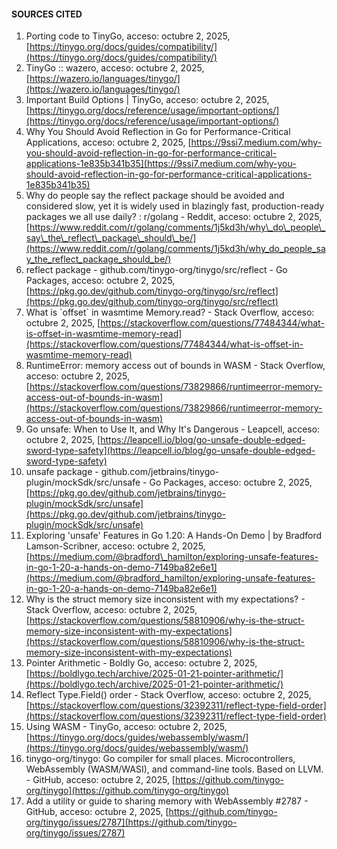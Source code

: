 #### **SOURCES CITED**

1. Porting code to TinyGo, acceso: octubre 2, 2025, [https://tinygo.org/docs/guides/compatibility/](https://tinygo.org/docs/guides/compatibility/)  
2. TinyGo :: wazero, acceso: octubre 2, 2025, [https://wazero.io/languages/tinygo/](https://wazero.io/languages/tinygo/)  
3. Important Build Options | TinyGo, acceso: octubre 2, 2025, [https://tinygo.org/docs/reference/usage/important-options/](https://tinygo.org/docs/reference/usage/important-options/)  
4. Why You Should Avoid Reflection in Go for Performance-Critical Applications, acceso: octubre 2, 2025, [https://9ssi7.medium.com/why-you-should-avoid-reflection-in-go-for-performance-critical-applications-1e835b341b35](https://9ssi7.medium.com/why-you-should-avoid-reflection-in-go-for-performance-critical-applications-1e835b341b35)  
5. Why do people say the reflect package should be avoided and considered slow, yet it is widely used in blazingly fast, production-ready packages we all use daily? : r/golang \- Reddit, acceso: octubre 2, 2025, [https://www.reddit.com/r/golang/comments/1j5kd3h/why\_do\_people\_say\_the\_reflect\_package\_should\_be/](https://www.reddit.com/r/golang/comments/1j5kd3h/why_do_people_say_the_reflect_package_should_be/)  
6. reflect package \- github.com/tinygo-org/tinygo/src/reflect \- Go Packages, acceso: octubre 2, 2025, [https://pkg.go.dev/github.com/tinygo-org/tinygo/src/reflect](https://pkg.go.dev/github.com/tinygo-org/tinygo/src/reflect)  
7. What is \`offset\` in wasmtime Memory.read? \- Stack Overflow, acceso: octubre 2, 2025, [https://stackoverflow.com/questions/77484344/what-is-offset-in-wasmtime-memory-read](https://stackoverflow.com/questions/77484344/what-is-offset-in-wasmtime-memory-read)  
8. RuntimeError: memory access out of bounds in WASM \- Stack Overflow, acceso: octubre 2, 2025, [https://stackoverflow.com/questions/73829866/runtimeerror-memory-access-out-of-bounds-in-wasm](https://stackoverflow.com/questions/73829866/runtimeerror-memory-access-out-of-bounds-in-wasm)  
9. Go unsafe: When to Use It, and Why It's Dangerous \- Leapcell, acceso: octubre 2, 2025, [https://leapcell.io/blog/go-unsafe-double-edged-sword-type-safety](https://leapcell.io/blog/go-unsafe-double-edged-sword-type-safety)  
10. unsafe package \- github.com/jetbrains/tinygo-plugin/mockSdk/src/unsafe \- Go Packages, acceso: octubre 2, 2025, [https://pkg.go.dev/github.com/jetbrains/tinygo-plugin/mockSdk/src/unsafe](https://pkg.go.dev/github.com/jetbrains/tinygo-plugin/mockSdk/src/unsafe)  
11. Exploring 'unsafe' Features in Go 1.20: A Hands-On Demo | by Bradford Lamson-Scribner, acceso: octubre 2, 2025, [https://medium.com/@bradford\_hamilton/exploring-unsafe-features-in-go-1-20-a-hands-on-demo-7149ba82e6e1](https://medium.com/@bradford_hamilton/exploring-unsafe-features-in-go-1-20-a-hands-on-demo-7149ba82e6e1)  
12. Why is the struct memory size inconsistent with my expectations? \- Stack Overflow, acceso: octubre 2, 2025, [https://stackoverflow.com/questions/58810906/why-is-the-struct-memory-size-inconsistent-with-my-expectations](https://stackoverflow.com/questions/58810906/why-is-the-struct-memory-size-inconsistent-with-my-expectations)  
13. Pointer Arithmetic \- Boldly Go, acceso: octubre 2, 2025, [https://boldlygo.tech/archive/2025-01-21-pointer-arithmetic/](https://boldlygo.tech/archive/2025-01-21-pointer-arithmetic/)  
14. Reflect Type.Field() order \- Stack Overflow, acceso: octubre 2, 2025, [https://stackoverflow.com/questions/32392311/reflect-type-field-order](https://stackoverflow.com/questions/32392311/reflect-type-field-order)  
15. Using WASM \- TinyGo, acceso: octubre 2, 2025, [https://tinygo.org/docs/guides/webassembly/wasm/](https://tinygo.org/docs/guides/webassembly/wasm/)  
16. tinygo-org/tinygo: Go compiler for small places. Microcontrollers, WebAssembly (WASM/WASI), and command-line tools. Based on LLVM. \- GitHub, acceso: octubre 2, 2025, [https://github.com/tinygo-org/tinygo](https://github.com/tinygo-org/tinygo)  
17. Add a utility or guide to sharing memory with WebAssembly \#2787 \- GitHub, acceso: octubre 2, 2025, [https://github.com/tinygo-org/tinygo/issues/2787](https://github.com/tinygo-org/tinygo/issues/2787)